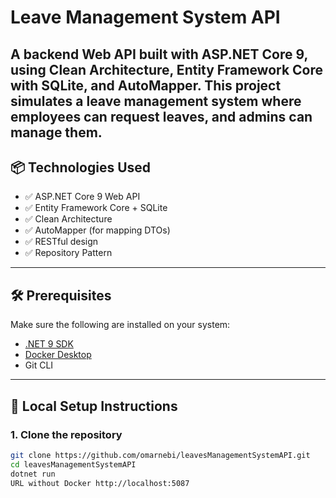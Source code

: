 # Leave Management System API

A backend Web API built with **ASP.NET Core 9**, using **Clean Architecture**, Entity Framework Core with SQLite, and AutoMapper.
This project simulates a leave management system where employees can request leaves, and admins can manage them.
---
## 📦 Technologies Used

- ✅ ASP.NET Core 9 Web API
- ✅ Entity Framework Core + SQLite
- ✅ Clean Architecture
- ✅ AutoMapper (for mapping DTOs)
- ✅ RESTful design
- ✅ Repository Pattern


---

## 🛠️ Prerequisites

Make sure the following are installed on your system:

- [.NET 9 SDK](https://dotnet.microsoft.com/download/dotnet/9.0)
- [Docker Desktop](https://www.docker.com/products/docker-desktop)
- Git CLI
---

## 🚀 Local Setup Instructions

### 1. Clone the repository

```bash
git clone https://github.com/omarnebi/leavesManagementSystemAPI.git
cd leavesManagementSystemAPI
dotnet run
URL without Docker http://localhost:5087







